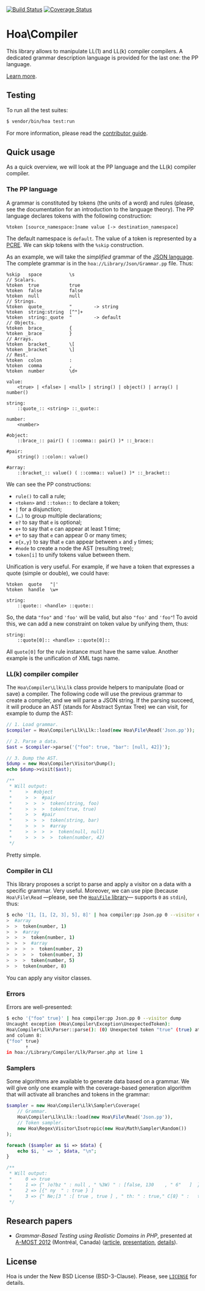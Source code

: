 [![Build Status](https://travis-ci.org/sanmai/hoa-compiler.svg?branch=master)](https://travis-ci.org/sanmai/hoa-compiler)
[![Coverage Status](https://coveralls.io/repos/github/sanmai/hoa-compiler/badge.svg)](https://coveralls.io/github/sanmai/hoa-compiler)

# Hoa\Compiler

This library allows to manipulate LL(1) and LL(k) compiler compilers. A
dedicated grammar description language is provided for the last one: the PP
language.

[Learn more](https://central.hoa-project.net/Documentation/Library/Compiler).

## Testing

To run all the test suites:

```sh
$ vendor/bin/hoa test:run
```

For more information, please read the [contributor
guide](https://hoa-project.net/Literature/Contributor/Guide.html).

## Quick usage

As a quick overview, we will look at the PP language and the LL(k) compiler
compiler.

### The PP language

A grammar is constituted by tokens (the units of a word) and rules (please, see
the documentation for an introduction to the language theory). The PP language
declares tokens with the following construction:

```
%token [source_namespace:]name value [-> destination_namespace]
```

The default namespace is `default`. The value of a token is represented by a
[PCRE](http://pcre.org/). We can skip tokens with the `%skip` construction.

As an example, we will take the *simplified* grammar of the [JSON
language](http://json.org/). The complete grammar is in the
`hoa://Library/Json/Grammar.pp` file. Thus:

```
%skip   space          \s
// Scalars.
%token  true           true
%token  false          false
%token  null           null
// Strings.
%token  quote_         "        -> string
%token  string:string  [^"]+
%token  string:_quote  "        -> default
// Objects.
%token  brace_         {
%token _brace          }
// Arrays.
%token  bracket_       \[
%token _bracket        \]
// Rest.
%token  colon          :
%token  comma          ,
%token  number         \d+

value:
    <true> | <false> | <null> | string() | object() | array() | number()

string:
    ::quote_:: <string> ::_quote::

number:
    <number>

#object:
    ::brace_:: pair() ( ::comma:: pair() )* ::_brace::

#pair:
    string() ::colon:: value()

#array:
    ::bracket_:: value() ( ::comma:: value() )* ::_bracket::
```

We can see the PP constructions:

  * `rule()` to call a rule;
  * `<token>` and `::token::` to declare a token;
  * `|` for a disjunction;
  * `(…)` to group multiple declarations;
  * `e?` to say that `e` is optional;
  * `e+` to say that `e` can appear at least 1 time;
  * `e*` to say that `e` can appear 0 or many times;
  * `e{x,y}` to say that `e` can appear between `x` and `y` times;
  * `#node` to create a node the AST (resulting tree);
  * `token[i]` to unify tokens value between them.

Unification is very useful. For example, if we have a token that expresses a
quote (simple or double), we could have:

```
%token  quote   "|'
%token  handle  \w+

string:
    ::quote:: <handle> ::quote::
```

So, the data `"foo"` and `'foo'` will be valid, but also `"foo'` and `'foo"`! To
avoid this, we can add a new constraint on token value by unifying them, thus:

```
string:
    ::quote[0]:: <handle> ::quote[0]::
```

All `quote[0]` for the rule instance must have the same value. Another example
is the unification of XML tags name.

### LL(k) compiler compiler

The `Hoa\Compiler\Llk\Llk` class provide helpers to manipulate (load or save) a
compiler. The following code will use the previous grammar to create a compiler,
and we will parse a JSON string. If the parsing succeed, it will produce an AST
(stands for Abstract Syntax Tree) we can visit, for example to dump the AST:

```php
// 1. Load grammar.
$compiler = Hoa\Compiler\Llk\Llk::load(new Hoa\File\Read('Json.pp'));

// 2. Parse a data.
$ast = $compiler->parse('{"foo": true, "bar": [null, 42]}');

// 3. Dump the AST.
$dump = new Hoa\Compiler\Visitor\Dump();
echo $dump->visit($ast);

/**
 * Will output:
 *     >  #object
 *     >  >  #pair
 *     >  >  >  token(string, foo)
 *     >  >  >  token(true, true)
 *     >  >  #pair
 *     >  >  >  token(string, bar)
 *     >  >  >  #array
 *     >  >  >  >  token(null, null)
 *     >  >  >  >  token(number, 42)
 */
```

Pretty simple.

### Compiler in CLI

This library proposes a script to parse and apply a visitor on a data with a
specific grammar. Very useful. Moreover, we can use pipe (because
`Hoa\File\Read` —please, see the [`Hoa\File`
library](http://central.hoa-project.net/Resource/Library/File/)— supports `0` as
`stdin`), thus:

```sh
$ echo '[1, [1, [2, 3], 5], 8]' | hoa compiler:pp Json.pp 0 --visitor dump
>  #array
>  >  token(number, 1)
>  >  #array
>  >  >  token(number, 1)
>  >  >  #array
>  >  >  >  token(number, 2)
>  >  >  >  token(number, 3)
>  >  >  token(number, 5)
>  >  token(number, 8)
```

You can apply any visitor classes.

### Errors

Errors are well-presented:

```sh
$ echo '{"foo" true}' | hoa compiler:pp Json.pp 0 --visitor dump
Uncaught exception (Hoa\Compiler\Exception\UnexpectedToken):
Hoa\Compiler\Llk\Parser::parse(): (0) Unexpected token "true" (true) at line 1
and column 8:
{"foo" true}
       ↑
in hoa://Library/Compiler/Llk/Parser.php at line 1
```

### Samplers

Some algorithms are available to generate data based on a grammar. We will give
only one example with the coverage-based generation algorithm that will activate
all branches and tokens in the grammar:

```php
$sampler = new Hoa\Compiler\Llk\Sampler\Coverage(
    // Grammar.
    Hoa\Compiler\Llk\Llk::load(new Hoa\File\Read('Json.pp')),
    // Token sampler.
    new Hoa\Regex\Visitor\Isotropic(new Hoa\Math\Sampler\Random())
);

foreach ($sampler as $i => $data) {
    echo $i, ' => ', $data, "\n";
}

/**
 * Will output:
 *     0 => true
 *     1 => {" )o?bz " : null , " %3W) " : [false, 130    , " 6"   ]  }
 *     2 => [{" ny  " : true } ]
 *     3 => {" Ne;[3 " :[ true , true ] , " th: " : true," C[8} " :   true }
 */
```

## Research papers

  * *Grammar-Based Testing using Realistic Domains in PHP*,
    presented at [A-MOST 2012](https://sites.google.com/site/amost2012/) (Montréal, Canada)
    ([article](https://hoa-project.net/En/Literature/Research/Amost12.pdf),
     [presentation](http://keynote.hoa-project.net/Amost12/EDGB12.pdf),
     [details](https://hoa-project.net/En/Event/Amost12.html)).

## License

Hoa is under the New BSD License (BSD-3-Clause). Please, see
[`LICENSE`](https://hoa-project.net/LICENSE) for details.
